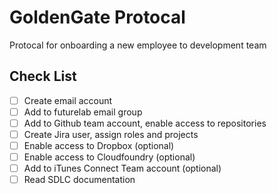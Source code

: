 # GoldenGate Protocal
Protocal for onboarding a new employee to development team

## Check List
- [ ] Create email account
- [ ] Add to futurelab email group
- [ ] Add to Github team account, enable access to repositories
- [ ] Create Jira user, assign roles and projects
- [ ] Enable access to Dropbox (optional)
- [ ] Enable access to Cloudfoundry (optional)
- [ ] Add to iTunes Connect Team account (optional)
- [ ] Read SDLC documentation
